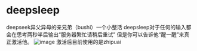 # deepsleep
deepseek异父异母的亲兄弟（bushi）一个小整活
deepsleep对于任何的输入都会在思考两秒半后输出“服务器繁忙请稍后重试”
但是你可以告诉他“醒一醒”来真正激活他。
![image](https://github.com/user-attachments/assets/fee53d5e-9ecc-4a62-9de5-4a317e092949)
激活后目前使用的是zhipuai
